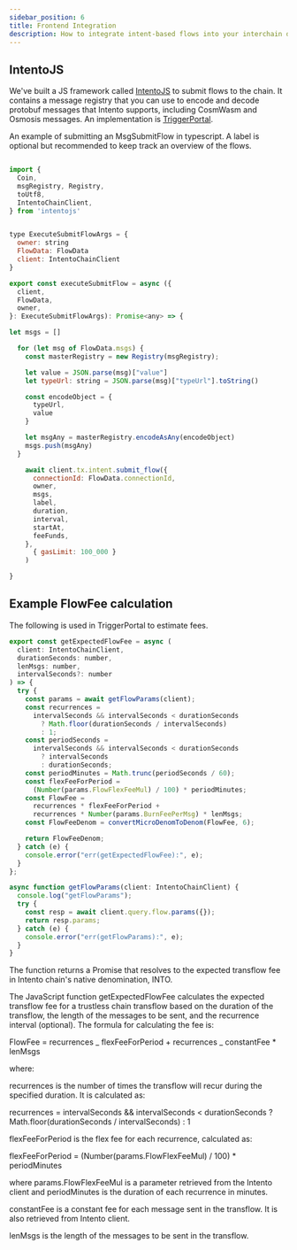 ```yaml
---
sidebar_position: 6
title: Frontend Integration
description: How to integrate intent-based flows into your interchain dApp
---
```


## IntentoJS

We've built a JS framework called [IntentoJS](https://npmjs.com/package/intentojs) to submit flows to the chain. It contains a message registry that you can use to encode and decode protobuf messages that Intento supports, including CosmWasm and Osmosis messages. An implementation is [TriggerPortal](https://triggerportal.zone).

An example of submitting an MsgSubmitFlow in typescript. A label is optional but recommended to keep track an overview of the flows.

```js

import {
  Coin,
  msgRegistry, Registry,
  toUtf8,
  IntentoChainClient,
} from 'intentojs'


type ExecuteSubmitFlowArgs = {
  owner: string
  FlowData: FlowData
  client: IntentoChainClient
}

export const executeSubmitFlow = async ({
  client,
  FlowData,
  owner,
}: ExecuteSubmitFlowArgs): Promise<any> => {

let msgs = []

  for (let msg of FlowData.msgs) {
    const masterRegistry = new Registry(msgRegistry);

    let value = JSON.parse(msg)["value"]
    let typeUrl: string = JSON.parse(msg)["typeUrl"].toString()

    const encodeObject = {
      typeUrl,
      value
    }

    let msgAny = masterRegistry.encodeAsAny(encodeObject)
    msgs.push(msgAny)
  }

    await client.tx.intent.submit_flow({
      connectionId: FlowData.connectionId,
      owner,
      msgs,
      label,
      duration,
      interval,
      startAt,
      feeFunds,
    },
      { gasLimit: 100_000 }
    )

}
```

## Example FlowFee calculation

The following is used in TriggerPortal to estimate fees.

```js
export const getExpectedFlowFee = async (
  client: IntentoChainClient,
  durationSeconds: number,
  lenMsgs: number,
  intervalSeconds?: number
) => {
  try {
    const params = await getFlowParams(client);
    const recurrences =
      intervalSeconds && intervalSeconds < durationSeconds
        ? Math.floor(durationSeconds / intervalSeconds)
        : 1;
    const periodSeconds =
      intervalSeconds && intervalSeconds < durationSeconds
        ? intervalSeconds
        : durationSeconds;
    const periodMinutes = Math.trunc(periodSeconds / 60);
    const flexFeeForPeriod =
      (Number(params.FlowFlexFeeMul) / 100) * periodMinutes;
    const FlowFee =
      recurrences * flexFeeForPeriod +
      recurrences * Number(params.BurnFeePerMsg) * lenMsgs;
    const FlowFeeDenom = convertMicroDenomToDenom(FlowFee, 6);

    return FlowFeeDenom;
  } catch (e) {
    console.error("err(getExpectedFlowFee):", e);
  }
};

async function getFlowParams(client: IntentoChainClient) {
  console.log("getFlowParams");
  try {
    const resp = await client.query.flow.params({});
    return resp.params;
  } catch (e) {
    console.error("err(getFlowParams):", e);
  }
}
```

The function returns a Promise that resolves to the expected transflow fee in Intento chain's native denomination, INTO.

The JavaScript function getExpectedFlowFee calculates the expected transflow fee for a trustless chain transflow based on the duration of the transflow, the length of the messages to be sent, and the recurrence interval (optional). The formula for calculating the fee is:

FlowFee = recurrences _ flexFeeForPeriod + recurrences _ constantFee \* lenMsgs

where:

recurrences is the number of times the transflow will recur during the specified duration. It is calculated as:

recurrences = intervalSeconds && intervalSeconds < durationSeconds ? Math.floor(durationSeconds / intervalSeconds) : 1

flexFeeForPeriod is the flex fee for each recurrence, calculated as:

flexFeeForPeriod = (Number(params.FlowFlexFeeMul) / 100) \* periodMinutes

where params.FlowFlexFeeMul is a parameter retrieved from the Intento client and periodMinutes is the duration of each recurrence in minutes.

constantFee is a constant fee for each message sent in the transflow. It is also retrieved from Intento client.

lenMsgs is the length of the messages to be sent in the transflow.
